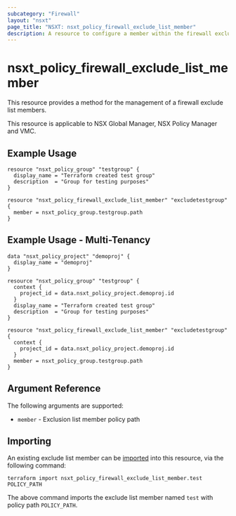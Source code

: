 ```yaml
---
subcategory: "Firewall"
layout: "nsxt"
page_title: "NSXT: nsxt_policy_firewall_exclude_list_member"
description: A resource to configure a member within the firewall exclude list.
---
```


# nsxt_policy_firewall_exclude_list_member

This resource provides a method for the management of a firewall exclude list members.

This resource is applicable to NSX Global Manager, NSX Policy Manager and VMC.

## Example Usage

```hcl
resource "nsxt_policy_group" "testgroup" {
  display_name = "Terraform created test group"
  description  = "Group for testing purposes"
}

resource "nsxt_policy_firewall_exclude_list_member" "excludetestgroup" {
  member = nsxt_policy_group.testgroup.path
}
```

## Example Usage - Multi-Tenancy

```hcl
data "nsxt_policy_project" "demoproj" {
  display_name = "demoproj"
}

resource "nsxt_policy_group" "testgroup" {
  context {
    project_id = data.nsxt_policy_project.demoproj.id
  }
  display_name = "Terraform created test group"
  description  = "Group for testing purposes"
}

resource "nsxt_policy_firewall_exclude_list_member" "excludetestgroup" {
  context {
    project_id = data.nsxt_policy_project.demoproj.id
  }
  member = nsxt_policy_group.testgroup.path
}
```

## Argument Reference

The following arguments are supported:

* `member` - Exclusion list member policy path

## Importing

An existing exclude list member can be [imported][docs-import] into this resource, via the following command:

[docs-import]: https://www.terraform.io/cli/import

```
terraform import nsxt_policy_firewall_exclude_list_member.test POLICY_PATH
```
The above command imports the exclude list member named `test` with policy path `POLICY_PATH`.

